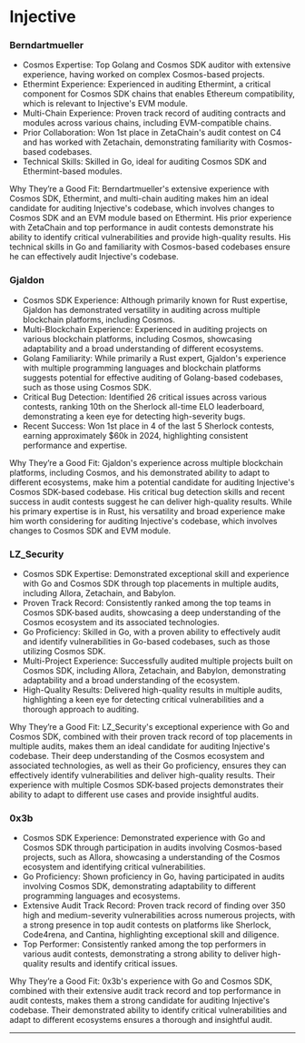# Injective 

### Berndartmueller

- Cosmos Expertise: Top Golang and Cosmos SDK auditor with extensive experience, having worked on complex Cosmos-based projects.
- Ethermint Experience: Experienced in auditing Ethermint, a critical component for Cosmos SDK chains that enables Ethereum compatibility, which is relevant to Injective's EVM module.
- Multi-Chain Experience: Proven track record of auditing contracts and modules across various chains, including EVM-compatible chains.
- Prior Collaboration: Won 1st place in ZetaChain's audit contest on C4 and has worked with Zetachain, demonstrating familiarity with Cosmos-based codebases.
- Technical Skills: Skilled in Go, ideal for auditing Cosmos SDK and Ethermint-based modules.

Why They’re a Good Fit: 
Berndartmueller's extensive experience with Cosmos SDK, Ethermint, and multi-chain auditing makes him an ideal candidate for auditing Injective's codebase, which involves changes to Cosmos SDK and an EVM module based on Ethermint. His prior experience with ZetaChain and top performance in audit contests demonstrate his ability to identify critical vulnerabilities and provide high-quality results. His technical skills in Go and familiarity with Cosmos-based codebases ensure he can effectively audit Injective's codebase.


### Gjaldon

- Cosmos SDK Experience: Although primarily known for Rust expertise, Gjaldon has demonstrated versatility in auditing across multiple blockchain platforms, including Cosmos.
- Multi-Blockchain Experience: Experienced in auditing projects on various blockchain platforms, including Cosmos, showcasing adaptability and a broad understanding of different ecosystems.
- Golang Familiarity: While primarily a Rust expert, Gjaldon's experience with multiple programming languages and blockchain platforms suggests potential for effective auditing of Golang-based codebases, such as those using Cosmos SDK.
- Critical Bug Detection: Identified 26 critical issues across various contests, ranking 10th on the Sherlock all-time ELO leaderboard, demonstrating a keen eye for detecting high-severity bugs.
- Recent Success: Won 1st place in 4 of the last 5 Sherlock contests, earning approximately $60k in 2024, highlighting consistent performance and expertise.

Why They’re a Good Fit: 
Gjaldon's experience across multiple blockchain platforms, including Cosmos, and his demonstrated ability to adapt to different ecosystems, make him a potential candidate for auditing Injective's Cosmos SDK-based codebase. His critical bug detection skills and recent success in audit contests suggest he can deliver high-quality results. While his primary expertise is in Rust, his versatility and broad experience make him worth considering for auditing Injective's codebase, which involves changes to Cosmos SDK and EVM module.


### LZ_Security

- Cosmos SDK Expertise: Demonstrated exceptional skill and experience with Go and Cosmos SDK through top placements in multiple audits, including Allora, Zetachain, and Babylon.
- Proven Track Record: Consistently ranked among the top teams in Cosmos SDK-based audits, showcasing a deep understanding of the Cosmos ecosystem and its associated technologies.
- Go Proficiency: Skilled in Go, with a proven ability to effectively audit and identify vulnerabilities in Go-based codebases, such as those utilizing Cosmos SDK.
- Multi-Project Experience: Successfully audited multiple projects built on Cosmos SDK, including Allora, Zetachain, and Babylon, demonstrating adaptability and a broad understanding of the ecosystem.
- High-Quality Results: Delivered high-quality results in multiple audits, highlighting a keen eye for detecting critical vulnerabilities and a thorough approach to auditing.

Why They’re a Good Fit: 
LZ_Security's exceptional experience with Go and Cosmos SDK, combined with their proven track record of top placements in multiple audits, makes them an ideal candidate for auditing Injective's codebase. Their deep understanding of the Cosmos ecosystem and associated technologies, as well as their Go proficiency, ensures they can effectively identify vulnerabilities and deliver high-quality results. Their experience with multiple Cosmos SDK-based projects demonstrates their ability to adapt to different use cases and provide insightful audits.


### 0x3b

- Cosmos SDK Experience: Demonstrated experience with Go and Cosmos SDK through participation in audits involving Cosmos-based projects, such as Allora, showcasing a understanding of the Cosmos ecosystem and identifying critical vulnerabilities.
- Go Proficiency: Shown proficiency in Go, having participated in audits involving Cosmos SDK, demonstrating adaptability to different programming languages and ecosystems.
- Extensive Audit Track Record: Proven track record of finding over 350 high and medium-severity vulnerabilities across numerous projects, with a strong presence in top audit contests on platforms like Sherlock, Code4rena, and Cantina, highlighting exceptional skill and diligence.
- Top Performer: Consistently ranked among the top performers in various audit contests, demonstrating a strong ability to deliver high-quality results and identify critical issues.

Why They’re a Good Fit: 
0x3b's experience with Go and Cosmos SDK, combined with their extensive audit track record and top performance in audit contests, makes them a strong candidate for auditing Injective's codebase. Their demonstrated ability to identify critical vulnerabilities and adapt to different ecosystems ensures a thorough and insightful audit.

---
